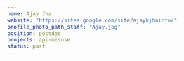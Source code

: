 ```yaml
---
name: Ajay Jha
website: "https://sites.google.com/site/ajaykjhainfo/"
profile_photo_path_staff: "Ajay.jpg"
position: postdoc
projects: api-misuse
status: past
---
```

